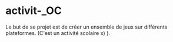 # activit-_OC

Le but de se projet est de créer un ensemble de jeux sur différents plateformes. (C'est un activité scolaire x)   ).
